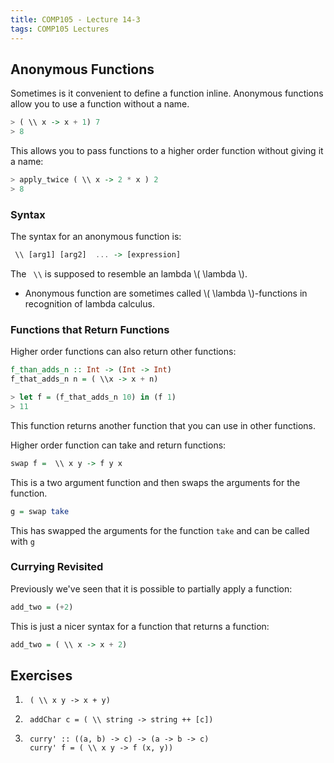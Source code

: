```yaml
---
title: COMP105 - Lecture 14-3
tags: COMP105 Lectures
---
```

## Anonymous Functions
Sometimes is it convenient to define a function inline. Anonymous functions allow you to use a function without a name.

```haskell
> ( \\ x -> x + 1) 7
> 8
```

This allows you to pass functions to a higher order function without giving it a name:

```haskell
> apply_twice ( \\ x -> 2 * x ) 2
> 8
```

### Syntax
The syntax for an anonymous function is:

```haskell
 \\ [arg1] [arg2]  ... -> [expression]
```

The ` \\` is supposed to resemble an lambda  \\( \\lambda \\).

* Anonymous function are sometimes called  \\( \\lambda \\)-functions in recognition of lambda calculus.

### Functions that Return Functions
Higher order functions can also return other functions:

```haskell
f_than_adds_n :: Int -> (Int -> Int)
f_that_adds_n n = ( \\x -> x + n)

> let f = (f_that_adds_n 10) in (f 1)
> 11
```

This function returns another function that you can use in other functions.

Higher order function can take and return functions:

```haskell
swap f =  \\ x y -> f y x
```

This is a two argument function and then swaps the arguments for the function.

```haskell
g = swap take
```

This has swapped the arguments for the function `take` and can be called with `g`

### Currying Revisited
Previously we've seen that it is possible to partially apply a function:

```haskell
add_two = (+2)
```

This is just a nicer syntax for a function that returns a function:

```haskell
add_two = ( \\ x -> x + 2)
```

## Exercises
1. ```
	( \\ x y -> x + y)
	```
	
1. ```
	addChar c = ( \\ string -> string ++ [c])
	```
	
1. ```
	curry' :: ((a, b) -> c) -> (a -> b -> c)
	curry' f = ( \\ x y -> f (x, y))
	```
